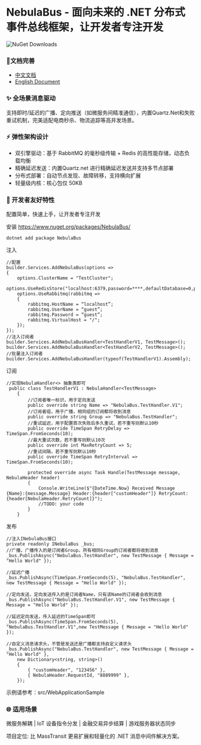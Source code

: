 # NebulaBus - 面向未来的 .NET 分布式事件总线框架，让开发者专注开发
![NuGet Downloads](https://img.shields.io/nuget/dt/NebulaBus?style=plastic&link=https%3A%2F%2Fwww.nuget.org%2Fpackages%2FNebulaBus)

### **📔文档完善**
- [中文文档](https://nebulabus.jiewit.com/zh/)
- [English Document](https://nebulabus.jiewit.com/)

###  **✨ 全场景消息驱动** 

支持即时/延迟的广播、定向推送（如微服务间精准通信），内置Quartz.Net和失败重试机制，完美适配电商秒杀、物流追踪等高并发场景。

###  **⚡ 弹性架构设计** 

- 双引擎驱动：基于 RabbitMQ 的毫秒级传输 + Redis 的高性能存储，动态负载均衡
- 精确延迟发送：内置Quartz.net 进行精确延迟发送并支持多节点部署
- 分布式部署：自动节点发现、故障转移，支持横向扩展
- 轻量级内核：核心包仅 50KB

###  **🔧 开发者友好特性** 
配置简单，快速上手，让开发者专注开发

安装 
https://www.nuget.org/packages/NebulaBus/ 
```
dotnet add package NebulaBus

```

注入
```
//配置
builder.Services.AddNebulaBus(options =>
{
    options.ClusterName = "TestCluster";
    options.UseRedisStore("localhost:6379,password=****,defaultDatabase=0,prefix=prefix_");
    options.UseRabbitmq(rabbitmq =>
    {
        rabbitmq.HostName = “localhost”;
        rabbitmq.UserName = “guest”;
        rabbitmq.Password = “guest”;
        rabbitmq.VirtualHost = "/";
    });
});
//注入订阅者
builder.Services.AddNebulaBusHandler<TestHandlerV1, TestMessage>();
builder.Services.AddNebulaBusHandler<TestHandlerV2, TestMessage>();
//批量注入订阅者
builder.Services.AddNebulaBusHandler(typeof(TestHandlerV1).Assembly);
```
订阅

```
//实现NebulaHandler<> 抽象类即可
 public class TestHandlerV1 : NebulaHandler<TestMessage>
    {
        //订阅者唯一标识，用于定向发送
        public override string Name => "NebulaBus.TestHandler.V1";
        //订阅者组，用于广播，相同组的订阅都将收到消息
        public override string Group => "NebulaBus.TestHandler";
        //重试延迟，用于配置首次失败后多久重试，若不重写则默认10秒
        public override TimeSpan RetryDelay => TimeSpan.FromSeconds(10);
        //最大重试次数，若不重写则默认10次
        public override int MaxRetryCount => 5;
        //重试间隔，若不重写则默认10秒
        public override TimeSpan RetryInterval => TimeSpan.FromSeconds(10);

        protected override async Task Handle(TestMessage message, NebulaHeader header)
        {
            Console.WriteLine($"{DateTime.Now} Received Message {Name}:{message.Message} Header:{header["customHeader"]} RetryCount:{header[NebulaHeader.RetryCount]}");
            //TODO: your code
        }
    }
```
发布

```
//注入INebulaBus接口
private readonly INebulaBus _bus;
//广播，广播传入的是订阅者Group，所有相同Group的订阅者都将收到消息
_bus.PublishAsync("NebulaBus.TestHandler", new TestMessage { Message = "Hello World" });

//延迟广播
_bus.PublishAsync(TimeSpan.FromSeconds(5), "NebulaBus.TestHandler", new TestMessage { Message = "Hello World" });

//定向发送，定向发送传入的是订阅者Name，只有该Name的订阅者会收到消息
_bus.PublishAsync("NebulaBus.TestHandler.V1", new TestMessage { Message = "Hello World" });

//延迟定向发送，传入延迟的TimeSpan即可
_bus.PublishAsync(TimeSpan.FromSeconds(5), "NebulaBus.TestHandler.V1",new TestMessage { Message = "Hello World" });

//自定义消息请求头，不管是发送还是广播都支持自定义请求头
_bus.PublishAsync("NebulaBus.TestHandler", new TestMessage { Message = "Hello World" },
    new Dictionary<string, string>()
    {
        { "customHeader", "123456" },
        { NebulaHeader.RequestId, "8889999" },
    });
```
示例请参考：src/WebApplicationSample

###  **🌐 适用场景** 

微服务解耦 | IoT 设备指令分发 | 金融交易异步结算 | 游戏服务器状态同步

项目定位: 比 MassTransit 更易扩展和轻量化的 .NET 消息中间件解决方案。

